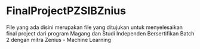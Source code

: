 # FinalProjectPZSIBZnius
File yang ada disini merupakan file yang ditujukan untuk menyelesaikan final project dari program Magang dan Studi Independen Bersertifikan Batch 2 dengan mitra Zenius - Machine Learning
